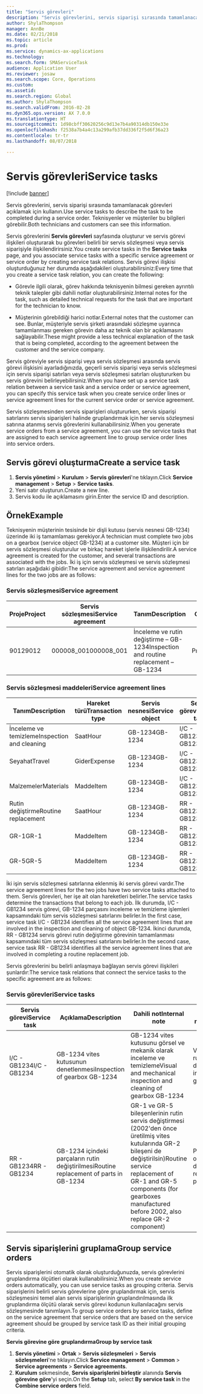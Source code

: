 ```yaml
---
title: "Servis görevleri"
description: "Servis görevlerini, servis siparişi sırasında tamamlanacak görevleri açıklamak için kullanın. Teknisyenler ve müşteriler bu bilgileri görebilir."
author: ShylaThompson
manager: AnnBe
ms.date: 02/21/2018
ms.topic: article
ms.prod: 
ms.service: dynamics-ax-applications
ms.technology: 
ms.search.form: SMAServiceTask
audience: Application User
ms.reviewer: josaw
ms.search.scope: Core, Operations
ms.custom: 
ms.assetid: 
ms.search.region: Global
ms.author: ShylaThompson
ms.search.validFrom: 2016-02-28
ms.dyn365.ops.version: AX 7.0.0
ms.translationtype: HT
ms.sourcegitcommit: 1d98cbff30620256c9d13e7b4a90314db150e33e
ms.openlocfilehash: f2538a7b4a4c13a299afb37dd336f2f5d6f36a23
ms.contentlocale: tr-tr
ms.lasthandoff: 08/07/2018

---
```


# <a name="service-tasks"></a><span data-ttu-id="1bee1-104">Servis görevleri</span><span class="sxs-lookup"><span data-stu-id="1bee1-104">Service tasks</span></span>  

[!include [banner](../includes/banner.md)]

<span data-ttu-id="1bee1-105">Servis görevlerini, servis siparişi sırasında tamamlanacak görevleri açıklamak için kullanın.</span><span class="sxs-lookup"><span data-stu-id="1bee1-105">Use service tasks to describe the task to be completed during a service order.</span></span>
<span data-ttu-id="1bee1-106">Teknisyenler ve müşteriler bu bilgileri görebilir.</span><span class="sxs-lookup"><span data-stu-id="1bee1-106">Both technicians and customers can see this information.</span></span>

<span data-ttu-id="1bee1-107">Servis görevlerini **Servis görevleri** sayfasında oluşturur ve servis görevi ilişkileri oluşturarak bu görevleri belirli bir servis sözleşmesi veya servis siparişiyle ilişkilendirirsiniz.</span><span class="sxs-lookup"><span data-stu-id="1bee1-107">You create service tasks in the **Service tasks** page, and you associate service tasks with a specific service agreement or service order by creating service task relations.</span></span> <span data-ttu-id="1bee1-108">Servis görevi ilişkisi oluşturduğunuz her durumda aşağıdakileri oluşturabilirsiniz:</span><span class="sxs-lookup"><span data-stu-id="1bee1-108">Every time that you create a service task relation, you can create the following:</span></span>

-  <span data-ttu-id="1bee1-109">Görevle ilgili olarak, görev hakkında teknisyenin bilmesi gereken ayrıntılı teknik talepler gibi dahili notlar oluşturabilirsiniz.</span><span class="sxs-lookup"><span data-stu-id="1bee1-109">Internal notes for the task, such as detailed technical requests for the task that are important for the technician to know.</span></span>

-  <span data-ttu-id="1bee1-110">Müşterinin görebildiği harici notlar.</span><span class="sxs-lookup"><span data-stu-id="1bee1-110">External notes that the customer can see.</span></span> <span data-ttu-id="1bee1-111">Bunlar, müşteriyle servis şirketi arasındaki sözleşme uyarınca tamamlanması gereken görevin daha az teknik olan bir açıklamasını sağlayabilir.</span><span class="sxs-lookup"><span data-stu-id="1bee1-111">These might provide a less technical explanation of the task that is being completed, according to the agreement between the customer and the service company.</span></span>

<span data-ttu-id="1bee1-112">Servis göreviyle servis siparişi veya servis sözleşmesi arasında servis görevi ilişkisini ayarladığınızda, geçerli servis siparişi veya servis sözleşmesi için servis siparişi satırları veya servis sözleşmesi satırları oluştururken bu servis görevini belirleyebilirsiniz.</span><span class="sxs-lookup"><span data-stu-id="1bee1-112">When you have set up a service task relation between a service task and a service order or service agreement, you can specify this service task when you create service order lines or service agreement lines for the current service order or service agreement.</span></span>

<span data-ttu-id="1bee1-113">Servis sözleşmesinden servis siparişleri oluştururken, servis siparişi satırlarını servis siparişleri halinde gruplandırmak için her servis sözleşmesi satırına atanmış servis görevlerini kullanabilirsiniz.</span><span class="sxs-lookup"><span data-stu-id="1bee1-113">When you generate service orders from a service agreement, you can use the service tasks that are assigned to each service agreement line to group service order lines into service orders.</span></span>

## <a name="create-a-service-task"></a><span data-ttu-id="1bee1-114">Servis görevi oluşturma</span><span class="sxs-lookup"><span data-stu-id="1bee1-114">Create a service task</span></span>

1. <span data-ttu-id="1bee1-115">**Servis yönetimi** \> **Kurulum** \> **Servis görevleri**'ne tıklayın.</span><span class="sxs-lookup"><span data-stu-id="1bee1-115">Click **Service management** \> **Setup** \> **Service tasks**.</span></span>
2. <span data-ttu-id="1bee1-116">Yeni satır oluşturun.</span><span class="sxs-lookup"><span data-stu-id="1bee1-116">Create a new line.</span></span>
3. <span data-ttu-id="1bee1-117">Servis kodu ile açıklamasını girin.</span><span class="sxs-lookup"><span data-stu-id="1bee1-117">Enter the service ID and description.</span></span>

## <a name="example"></a><span data-ttu-id="1bee1-118">Örnek</span><span class="sxs-lookup"><span data-stu-id="1bee1-118">Example</span></span>

<span data-ttu-id="1bee1-119">Teknisyenin müşterinin tesisinde bir dişli kutusu (servis nesnesi GB-1234) üzerinde iki iş tamamlaması gerekiyor.</span><span class="sxs-lookup"><span data-stu-id="1bee1-119">A technician must complete two jobs on a gearbox (service object GB-1234) at a customer site.</span></span> <span data-ttu-id="1bee1-120">Müşteri için bir servis sözleşmesi oluşturulur ve birkaç hareket işlerle ilişkilendirilir.</span><span class="sxs-lookup"><span data-stu-id="1bee1-120">A service agreement is created for the customer, and several transactions are associated with the jobs.</span></span> <span data-ttu-id="1bee1-121">İki iş için servis sözleşmesi ve servis sözleşmesi satırları aşağıdaki gibidir:</span><span class="sxs-lookup"><span data-stu-id="1bee1-121">The service agreement and service agreement lines for the two jobs are as follows:</span></span>

### <a name="service-agreement"></a><span data-ttu-id="1bee1-122">Servis sözleşmesi</span><span class="sxs-lookup"><span data-stu-id="1bee1-122">Service agreement</span></span>

| <span data-ttu-id="1bee1-123">Proje</span><span class="sxs-lookup"><span data-stu-id="1bee1-123">Project</span></span> | <span data-ttu-id="1bee1-124">Servis sözleşmesi</span><span class="sxs-lookup"><span data-stu-id="1bee1-124">Service agreement</span></span> | <span data-ttu-id="1bee1-125">Tanım</span><span class="sxs-lookup"><span data-stu-id="1bee1-125">Description</span></span>                                  | <span data-ttu-id="1bee1-126">Grup</span><span class="sxs-lookup"><span data-stu-id="1bee1-126">Group</span></span>   |
|---------|-------------------|----------------------------------------------|---------|
| <span data-ttu-id="1bee1-127">9012</span><span class="sxs-lookup"><span data-stu-id="1bee1-127">9012</span></span>    | <span data-ttu-id="1bee1-128">000008\_001</span><span class="sxs-lookup"><span data-stu-id="1bee1-128">000008\_001</span></span>       | <span data-ttu-id="1bee1-129">İnceleme ve rutin değiştirme – GB-1234</span><span class="sxs-lookup"><span data-stu-id="1bee1-129">Inspection and routine replacement – GB-1234</span></span> | <span data-ttu-id="1bee1-130">Prim</span><span class="sxs-lookup"><span data-stu-id="1bee1-130">Premium</span></span> |

### <a name="service-agreement-lines"></a><span data-ttu-id="1bee1-131">Servis sözleşmesi maddeleri</span><span class="sxs-lookup"><span data-stu-id="1bee1-131">Service agreement lines</span></span>

| <span data-ttu-id="1bee1-132">Tanım</span><span class="sxs-lookup"><span data-stu-id="1bee1-132">Description</span></span>             | <span data-ttu-id="1bee1-133">Hareket türü</span><span class="sxs-lookup"><span data-stu-id="1bee1-133">Transaction type</span></span> | <span data-ttu-id="1bee1-134">Servis nesnesi</span><span class="sxs-lookup"><span data-stu-id="1bee1-134">Service object</span></span> | <span data-ttu-id="1bee1-135">Servis görevi</span><span class="sxs-lookup"><span data-stu-id="1bee1-135">Service task</span></span> |
|-------------------------|------------------|----------------|--------------|
| <span data-ttu-id="1bee1-136">İnceleme ve temizleme</span><span class="sxs-lookup"><span data-stu-id="1bee1-136">Inspection and cleaning</span></span> | <span data-ttu-id="1bee1-137">Saat</span><span class="sxs-lookup"><span data-stu-id="1bee1-137">Hour</span></span>             | <span data-ttu-id="1bee1-138">GB-1234</span><span class="sxs-lookup"><span data-stu-id="1bee1-138">GB-1234</span></span>        | <span data-ttu-id="1bee1-139">I/C - GB1234</span><span class="sxs-lookup"><span data-stu-id="1bee1-139">I/C - GB1234</span></span> |
| <span data-ttu-id="1bee1-140">Seyahat</span><span class="sxs-lookup"><span data-stu-id="1bee1-140">Travel</span></span>                  | <span data-ttu-id="1bee1-141">Gider</span><span class="sxs-lookup"><span data-stu-id="1bee1-141">Expense</span></span>          | <span data-ttu-id="1bee1-142">GB-1234</span><span class="sxs-lookup"><span data-stu-id="1bee1-142">GB-1234</span></span>        | <span data-ttu-id="1bee1-143">I/C - GB1234</span><span class="sxs-lookup"><span data-stu-id="1bee1-143">I/C - GB1234</span></span> |
| <span data-ttu-id="1bee1-144">Malzemeler</span><span class="sxs-lookup"><span data-stu-id="1bee1-144">Materials</span></span>               | <span data-ttu-id="1bee1-145">Madde</span><span class="sxs-lookup"><span data-stu-id="1bee1-145">Item</span></span>             | <span data-ttu-id="1bee1-146">GB-1234</span><span class="sxs-lookup"><span data-stu-id="1bee1-146">GB-1234</span></span>        | <span data-ttu-id="1bee1-147">I/C - GB1234</span><span class="sxs-lookup"><span data-stu-id="1bee1-147">I/C - GB1234</span></span> |
| <span data-ttu-id="1bee1-148">Rutin değiştirme</span><span class="sxs-lookup"><span data-stu-id="1bee1-148">Routine replacement</span></span>     | <span data-ttu-id="1bee1-149">Saat</span><span class="sxs-lookup"><span data-stu-id="1bee1-149">Hour</span></span>             | <span data-ttu-id="1bee1-150">GB-1234</span><span class="sxs-lookup"><span data-stu-id="1bee1-150">GB-1234</span></span>        | <span data-ttu-id="1bee1-151">RR - GB1234</span><span class="sxs-lookup"><span data-stu-id="1bee1-151">RR - GB1234</span></span>  |
| <span data-ttu-id="1bee1-152">GR-1</span><span class="sxs-lookup"><span data-stu-id="1bee1-152">GR-1</span></span>                    | <span data-ttu-id="1bee1-153">Madde</span><span class="sxs-lookup"><span data-stu-id="1bee1-153">Item</span></span>             | <span data-ttu-id="1bee1-154">GB-1234</span><span class="sxs-lookup"><span data-stu-id="1bee1-154">GB-1234</span></span>        | <span data-ttu-id="1bee1-155">RR - GB1234</span><span class="sxs-lookup"><span data-stu-id="1bee1-155">RR - GB1234</span></span>  |
| <span data-ttu-id="1bee1-156">GR-5</span><span class="sxs-lookup"><span data-stu-id="1bee1-156">GR-5</span></span>                    | <span data-ttu-id="1bee1-157">Madde</span><span class="sxs-lookup"><span data-stu-id="1bee1-157">Item</span></span>             | <span data-ttu-id="1bee1-158">GB-1234</span><span class="sxs-lookup"><span data-stu-id="1bee1-158">GB-1234</span></span>        | <span data-ttu-id="1bee1-159">RR - GB1234</span><span class="sxs-lookup"><span data-stu-id="1bee1-159">RR - GB1234</span></span>  |

<span data-ttu-id="1bee1-160">İki işin servis sözleşmesi satırlarına eklenmiş iki servis görevi vardır.</span><span class="sxs-lookup"><span data-stu-id="1bee1-160">The service agreement lines for the two jobs have two service tasks attached to them.</span></span> <span data-ttu-id="1bee1-161">Servis görevleri, her işe ait olan hareketleri belirler.</span><span class="sxs-lookup"><span data-stu-id="1bee1-161">The service tasks determine the transactions that belong to each job.</span></span> <span data-ttu-id="1bee1-162">İlk durumda, I/C - GB1234 servis görevi, GB-1234 parçasını inceleme ve temizleme işlemleri kapsamındaki tüm servis sözleşmesi satırlarını belirler.</span><span class="sxs-lookup"><span data-stu-id="1bee1-162">In the first case, service task I/C - GB1234 identifies all the service agreement lines that are involved in the inspection and cleaning of object GB-1234.</span></span> <span data-ttu-id="1bee1-163">İkinci durumda, RR - GB1234 servis görevi rutin değiştirme görevinin tamamlanması kapsamındaki tüm servis sözleşmesi satırlarını belirler.</span><span class="sxs-lookup"><span data-stu-id="1bee1-163">In the second case, service task RR - GB1234 identifies all the service agreement lines that are involved in completing a routine replacement job.</span></span>

<span data-ttu-id="1bee1-164">Servis görevlerini bu belirli anlaşmaya bağlayan servis görevi ilişkileri şunlardır:</span><span class="sxs-lookup"><span data-stu-id="1bee1-164">The service task relations that connect the service tasks to the specific agreement are as follows:</span></span>

### <a name="service-tasks"></a><span data-ttu-id="1bee1-165">Servis görevleri</span><span class="sxs-lookup"><span data-stu-id="1bee1-165">Service tasks</span></span>

| <span data-ttu-id="1bee1-166">Servis görevi</span><span class="sxs-lookup"><span data-stu-id="1bee1-166">Service task</span></span> | <span data-ttu-id="1bee1-167">Açıklama</span><span class="sxs-lookup"><span data-stu-id="1bee1-167">Description</span></span>                             | <span data-ttu-id="1bee1-168">Dahili not</span><span class="sxs-lookup"><span data-stu-id="1bee1-168">Internal note</span></span>                                                                                                                 | <span data-ttu-id="1bee1-169">Harici not</span><span class="sxs-lookup"><span data-stu-id="1bee1-169">External note</span></span>                 |
|--------------|-----------------------------------------|-------------------------------------------------------------------------------------------------------------------------------|-------------------------------|
| <span data-ttu-id="1bee1-170">I/C - GB1234</span><span class="sxs-lookup"><span data-stu-id="1bee1-170">I/C - GB1234</span></span> | <span data-ttu-id="1bee1-171">GB-1234 vites kutusunun denetlenmesi</span><span class="sxs-lookup"><span data-stu-id="1bee1-171">Inspection of gearbox GB-1234</span></span>           | <span data-ttu-id="1bee1-172">GB-1234 vites kutusunu görsel ve mekanik olarak inceleme ve temizleme</span><span class="sxs-lookup"><span data-stu-id="1bee1-172">Visual and mechanical inspection and cleaning of gearbox GB-1234</span></span>                                                              | <span data-ttu-id="1bee1-173">Vites kutusunun rutin denetimi</span><span class="sxs-lookup"><span data-stu-id="1bee1-173">Routine inspection of gearbox</span></span> |
| <span data-ttu-id="1bee1-174">RR - GB1234</span><span class="sxs-lookup"><span data-stu-id="1bee1-174">RR - GB1234</span></span>  | <span data-ttu-id="1bee1-175">GB-1234 içindeki parçaların rutin değiştirilmesi</span><span class="sxs-lookup"><span data-stu-id="1bee1-175">Routine replacement of parts in GB-1234</span></span> | <span data-ttu-id="1bee1-176">GR-1 ve GR-5 bileşenlerinin rutin servis değiştirmesi (2002'den önce üretilmiş vites kutularında GR-2 bileşeni de değiştirilsin)</span><span class="sxs-lookup"><span data-stu-id="1bee1-176">Routine service replacement of GR-1 and GR-5 components (for gearboxes manufactured before 2002, also replace GR-2 component)</span></span> | <span data-ttu-id="1bee1-177">Parçaları rutin olarak değiştirme</span><span class="sxs-lookup"><span data-stu-id="1bee1-177">Routine replacement of parts</span></span>  |

## <a name="group-service-orders"></a><span data-ttu-id="1bee1-178">Servis siparişlerini gruplama</span><span class="sxs-lookup"><span data-stu-id="1bee1-178">Group service orders</span></span>

<span data-ttu-id="1bee1-179">Servis siparişlerini otomatik olarak oluşturduğunuzda, servis görevlerini gruplandırma ölçütleri olarak kullanabilirsiniz.</span><span class="sxs-lookup"><span data-stu-id="1bee1-179">When you create service orders automatically, you can use service tasks as grouping criteria.</span></span> <span data-ttu-id="1bee1-180">Servis siparişlerini belirli servis görevlerine göre gruplandırmak için, servis sözleşmesini temel alan servis siparişlerinin gruplandırılmasında ilk gruplandırma ölçütü olarak servis görevi kodunun kullanılacağını servis sözleşmesinde tanımlayın.</span><span class="sxs-lookup"><span data-stu-id="1bee1-180">To group service orders by service tasks, define on the service agreement that service orders that are based on the service agreement should be grouped by service task ID as their initial grouping criteria.</span></span>

<span data-ttu-id="1bee1-181">**Servis görevine göre gruplandırma**</span><span class="sxs-lookup"><span data-stu-id="1bee1-181">**Group by service task**</span></span>

1. <span data-ttu-id="1bee1-182">**Servis yönetimi** \> **Ortak** \> **Servis sözleşmeleri** \> **Servis sözleşmeleri**'ne tıklayın.</span><span class="sxs-lookup"><span data-stu-id="1bee1-182">Click **Service management** \> **Common** \> **Service agreements** \> **Service agreements**.</span></span>
2. <span data-ttu-id="1bee1-183">**Kurulum** sekmesinde, **Servis siparişlerini birleştir** alanında **Servis görevine göre**'yi seçin.</span><span class="sxs-lookup"><span data-stu-id="1bee1-183">On the **Setup** tab, select **By service task** in the **Combine service orders** field.</span></span>



